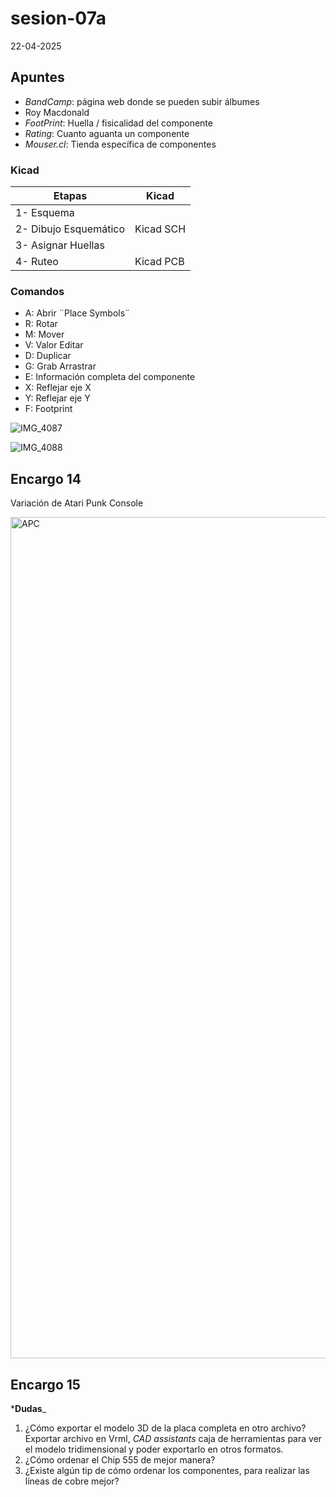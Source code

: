 # sesion-07a

22-04-2025

## Apuntes

* _BandCamp_: página web donde se pueden subir álbumes
* Roy Macdonald
* _FootPrint_: Huella / fisicalidad del componente
* _Rating_: Cuanto aguanta un componente
* _Mouser.cl_: Tienda específica de componentes

### Kicad

| Etapas | Kicad |
|------------|---|
| 1- Esquema | |
| 2- Dibujo Esquemático | Kicad SCH |
| 3- Asignar Huellas | |
| 4- Ruteo | Kicad PCB |

### Comandos

* A: Abrir ¨Place Symbols¨
* R: Rotar
* M: Mover
* V: Valor Editar
* D: Duplicar
* G: Grab Arrastrar
* E: Información completa del componente
* X: Reflejar eje X
* Y: Reflejar eje Y
* F: Footprint

![IMG_4087](https://github.com/user-attachments/assets/08b57278-2d4a-4cc1-9e51-9b2bbeea522e)

![IMG_4088](https://github.com/user-attachments/assets/ed89da2f-0c2a-4258-bc0f-04ebc3d85d46)

## Encargo 14

Variación de Atari Punk Console

<img width="1346" alt="APC" src="https://github.com/user-attachments/assets/c0d6fcf5-a430-4ba8-a61a-db72f32f60f8" />

## Encargo 15

***Dudas**_

1. ¿Cómo exportar el modelo 3D de la placa completa en otro archivo? Exportar archivo en Vrml, _CAD assistants_ caja de herramientas para ver el modelo tridimensional y poder exportarlo en otros formatos.
2. ¿Cómo ordenar el Chip 555 de mejor manera?
3. ¿Existe algún tip de cómo ordenar los componentes, para realizar las líneas de cobre mejor?
